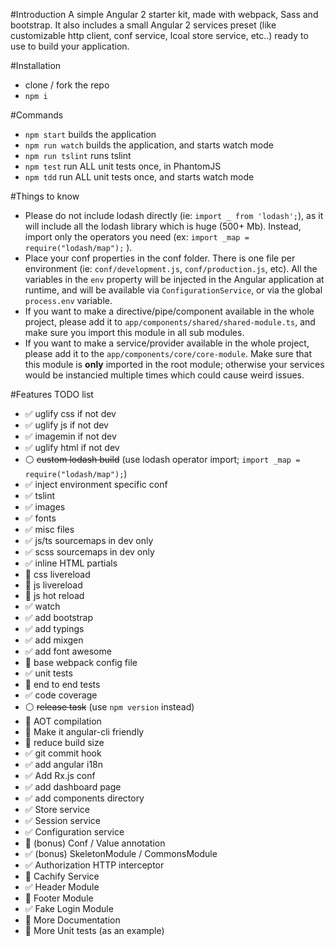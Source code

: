 #Introduction
A simple Angular 2 starter kit, made with webpack, Sass and bootstrap. It also includes a small Angular 2 services preset (like customizable http client, conf service, lcoal store service, etc..) ready to use to build your application.

#Installation
* clone / fork the repo
* `npm i`

#Commands
* `npm start` builds the application
* `npm run watch` builds the application, and starts watch mode
* `npm run tslint` runs tslint
* `npm test` run ALL unit tests once, in PhantomJS
* `npm tdd` run ALL unit tests once, and starts watch mode

#Things to know
* Please do not include lodash directly (ie: `import _ from 'lodash';`), as it will include all the lodash library which is huge (500+ Mb). Instead, import only the operators you need (ex: `import _map = require("lodash/map");` ).
* Place your conf properties in the conf folder. There is one file per environment (ie: `conf/development.js`, `conf/production.js`, etc). All the variables in the `env` property will be injected in the Angular application at runtime, and will be available via `ConfigurationService`, or via the global `process.env` variable.
* If you want to make a directive/pipe/component available in the whole project, please add it to `app/components/shared/shared-module.ts`, and make sure you import this module in all sub modules.
* If you want to make a service/provider available in the whole project, please add it to the `app/components/core/core-module`. Make sure that this module is **only** imported in the root module; otherwise your services would be instancied multiple times which could cause weird issues.

#Features TODO list
* :white_check_mark: uglify css if not dev
* :white_check_mark: uglify js if not dev
* :white_check_mark: imagemin if not dev
* :white_check_mark: uglify html if not dev
* :white_circle: ~~custom lodash build~~ (use lodash operator import; `import _map = require("lodash/map");`)
* :white_check_mark: inject environment specific conf
* :white_check_mark: tslint
* :white_check_mark: images
* :white_check_mark: fonts
* :white_check_mark: misc files
* :white_check_mark: js/ts sourcemaps in dev only
* :white_check_mark: scss sourcemaps in dev only
* :white_check_mark: inline HTML partials
* :red_circle: css livereload
* :red_circle: js livereload
* :red_circle: js hot reload
* :white_check_mark: watch
* :white_check_mark: add bootstrap
* :white_check_mark: add typings
* :white_check_mark: add mixgen
* :white_check_mark: add font awesome
* :red_circle: base webpack config file
* :white_check_mark: unit tests
* :red_circle: end to end tests
* :white_check_mark: code coverage
* :white_circle: ~~release task~~ (use `npm version` instead)
* :red_circle: AOT compilation
* :red_circle: Make it angular-cli friendly
* :red_circle: reduce build size
* :white_check_mark: git commit hook
* :white_check_mark: add angular i18n
* :white_check_mark: Add Rx.js conf
* :white_check_mark: add dashboard page
* :white_check_mark: add components directory
* :white_check_mark: Store service
* :white_check_mark: Session service
* :white_check_mark: Configuration service
* :red_circle: (bonus) Conf / Value annotation
* :white_check_mark: (bonus) SkeletonModule / CommonsModule
* :white_check_mark: Authorization HTTP interceptor 
* :red_circle: Cachify Service
* :white_check_mark: Header Module
* :red_circle: Footer Module
* :white_check_mark: Fake Login Module
* :red_circle: More Documentation
* :red_circle: More Unit tests (as an example)
